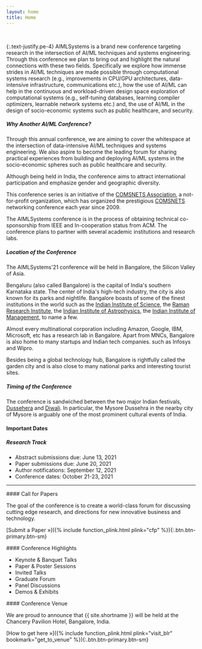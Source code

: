 ```yaml
---
layout: home
title: Home
---
```


&nbsp;

{:.text-justify.pe-4}
AIMLSystems is a brand new conference targeting research in the intersection of AI/ML
techniques and systems engineering. Through this conference we plan to bring out and highlight
the natural connections with these two fields. Specifically we explore how immense strides in
AI/ML techniques are made possible through computational systems research (e.g.,
improvements in CPU/GPU architectures, data-intensive infrastructure, communications etc.), 
how the use of AI/ML can help in the continuous and workload-driven design space exploration
of computational systems (e.g., self-tuning databases, learning compiler optimizers, learnable
network systems etc.) and, the use of AI/ML in the design of socio-economic systems such as
public healthcare, and security.



##### Why Another AI/ML Conference? 

Through this annual conference, we are aiming to cover the whitespace at the intersection of data-intensive AI/ML techniques and systems engineering. We also aspire to become the leading forum for sharing practical experiences from building and deploying AI/ML systems in the socio-economic spheres such as public healthcare and security. 

Although being held in India, the conference aims to attract international participation and emphasize gender and geographic diversity.

This conference series is an initiative of the [COMSNETS Association](http://www.comsnets-association.org/), a not-for-profit organization, which has organized the prestigious [COMSNETS](https://comsnets.org) networking conference each year since 2009. 

The AIMLSystems conference is in the process of obtaining technical co-sponsorship from IEEE and In-cooperation status from
ACM. The conference plans to partner with several academic institutions and research labs.

##### Location of the Conference

The AIMLSystems'21 conference will be held in Bangalore, the Silicon Valley of Asia. 

Bengaluru (also called Bangalore) is the capital of India's southern Karnataka state. The center of India's high-tech industry, the city is also known for its parks and nightlife. Bangalore boasts of some of the finest institutions in the world such as the [Indian Institute of Science](https://iisc.ac.in/), the [Raman
Research Institute](http://www.rri.res.in/), the [Indian Institute of Astrophysics](https://www.iiap.res.in/), the [Indian Institute of Management](https://www.iimb.ac.in/), to name a few. 

Almost every multinational corporation including Amazon, Google, IBM, Microsoft, etc has a research lab in Bangalore. Apart from MNCs, Bangalore is also home to many startups and Indian tech companies. such as Infosys and Wipro.

Besides being a global technology hub, Bangalore is rightfully called the garden city and is also close to many national parks and interesting tourist sites.

##### Timing of the Conference

The conference is sandwiched between the two major Indian festivals, [Dussehera](https://en.wikipedia.org/wiki/Vijayadashami) and [Diwali](https://en.wikipedia.org/wiki/Diwali). In particular, the Mysore Dussehra in the nearby city of Mysore is arguably one of the most prominent cultural events of India. 




<!-- #### Topics of Interest

The areas of interest are broadly categorized into the following three streams:

1. **Systems for AI/ML,** including but not limited to:  
  * CPU/GPU architectures for AI/ML
  * Embedded hardware for AI/ML workloads
  * Data intensive systems for efficient and distributed training
  * Challenges in production deployment of ML systems
  * Efficient model training, optimization and inference
  * Hardware efficient ML methods
  * Resource-constrained ML

1. **AI/ML for Systems,** including but not limited to: 
  * AI/ML for VLSI and architecture design
  * AI/ML in compiler optimization 
  * AI/ML in data management - including database optimizations, virtualization, etc.
  * AI/ML for networks - design of networks, load modeling, etc.
  * AI/ML for power management - green computing, power models, etc.

1. **Applications of AI/ML in Socio-Economic Systems Design,** which includes, but not limited to: 
  * Computational design and analysis of socio-economic systems
  * Fair and bias-free systems for social welfare, business platforms
  * Applications of AI/ML in the design, short-/long-term analysis of cyber-physical systems
  * Mechanism design for socio-economic systems
  * Applications of AI/ML in financial systems
 -->

#### Important Dates
##### Research Track
* Abstract submissions due: June 13, 2021
* Paper submissions due: June 20, 2021
* Author notifications: September 12, 2021
* Conference dates: October 21-23, 2021


---------------------------

<div markdown=1 class=row>
<div markdown=1 class=col>
#### Call for Papers

The goal of the conference is to create a world-class forum for discussing cutting edge research, and directions for new innovative business and technology.

[Submit a Paper &raquo;]({% include function_plink.html plink="cfp" %}){:.btn.btn-primary.btn-sm}

</div>
<div markdown=1 class=col>
#### Conference Highlights

* Keynote & Banquet Talks
* Paper & Poster Sessions
* Invited Talks
* Graduate Forum
* Panel Discussions
* Demos & Exhibits

</div>
<div markdown=1 class=col>
#### Conference Venue

We are proud to announce that {{ site.shortname }} will be held at the Chancery Pavilion Hotel, Bangalore, India.

[How to get here &raquo;]({% include function_plink.html plink="visit_blr" bookmark="get_to_venue" %}){:.btn.btn-primary.btn-sm}
</div>
</div>

